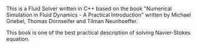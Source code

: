 This is a Fluid Solver written in C++ based on the book "Numerical Simulation in Fluid Dynamics - A Practical Introduction" written by Michael Griebel, Thomas Dornseifer and Tilman Neunhoeffer.

This book is one of the best practical description of solving Navier-Stokes equation. 
